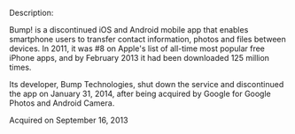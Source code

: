 Description:

Bump! is a discontinued iOS and Android mobile app that enables smartphone users to transfer contact information, photos and files between devices. In 2011, it was #8 on Apple's list of all-time most popular free iPhone apps, and by February 2013 it had been downloaded 125 million times.

Its developer, Bump Technologies, shut down the service and discontinued the app on January 31, 2014, after being acquired by Google for Google Photos and Android Camera.

Acquired on September 16, 2013